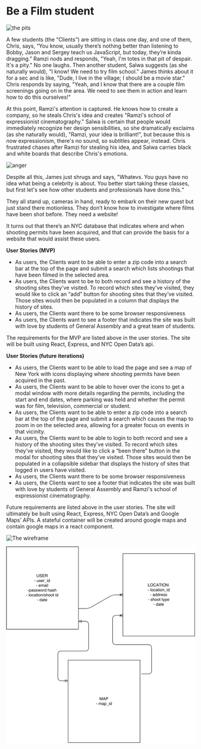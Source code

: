 
# Be a Film student


![the pits](https://twoevilactors.files.wordpress.com/2015/03/despair.jpg "Pit of Despair")

A few students (the “Clients”) are sitting in class one day, and one of them, Chris, says, “You know, usually there’s nothing better than listening to Bobby, Jason and Sergey teach us JavaScript, but today, they’re kinda dragging.” Ramzi nods and responds, "Yeah, I'm totes in that pit of despair. It's a pity." No one laughs. Then another student, Salwa suggests (as she naturally would), "I know! We need to try film school." James thinks about it for a sec and is like, "Dude, I live in the village; I should be a movie star." Chris responds by saying, "Yeah, and I know that there are a couple film screenings going on in the area. We need to see them in action and learn how to do this ourselves!"

At this point, Ramzi's attention is captured. He knows how to create a company, so he steals Chris's idea and creates "Ramzi's school of expressionist cinematography." Salwa is certain that people would immediately recognize her design sensibilities, so she dramatically exclaims (as she naturally would), "Ramzi, your idea is brilliant!", but because this is now expressionism, there's no sound, so subtitles appear, instead. Chris frustrated chases after Ramzi for stealing his idea, and Salwa carries black and white boards that describe Chris's emotions.

![anger](https://media1.giphy.com/media/CrnB9nnbVtey4/200_s.gif "Anger")

Despite all this, James just shrugs and says, "Whatevs. You guys have no idea what being a celebrity is about. You better start taking these classes, but first let's see how other students and professionals have done this.“

They all stand up, cameras in hand, ready to embark on their new quest but just stand there motionless. They don’t know how to investigate where films have been shot before. They need a website!

It turns out that there’s an NYC database that indicates where and when shooting permits have been acquired, and that can provide the basis for a website that would assist these users.

**User Stories (MVP)**

* As users, the Clients want to be able to enter a zip code into a search bar at the top of the page and submit a search which lists shootings that have been filmed in the selected area.
* As users, the Clients want to be to both record and see a history of the shooting sites they’ve visited. To record which sites they’ve visited, they would like to click an “add” button for shooting sites that they’ve visited. Those sites would then be populated in a column that displays the history of sites.
* As users, the Clients want there to be some browser responsiveness
* As users, the Clients want to see a footer that indicates the site was built with love by students of General Assembly and a great team of students.

The requirements for the MVP are listed above in the user stories. The site will be built using React, Express, and NYC Open Data’s api. 

**User Stories (future iterations)**

* As users, the Clients want to be able to load the page and see a map of New York with icons displaying where shooting permits have been acquired in the past.
* As users, the Clients want to be able to hover over the icons to get a modal window with more details regarding the permits, including the start and end dates, where parking was held and whether the permit was for film, television, commercial or student.
* As users, the Clients want to be able to enter a zip code into a search bar at the top of the page and submit a search which causes the map to zoom in on the selected area, allowing for a greater focus on events in that vicinity.
* As users, the Clients want to be able to login to both record and see a history of the shooting sites they’ve visited. To record which sites they’ve visited, they would like to click a “been there” button in the modal for shooting sites that they’ve visited. Those sites would then be populated in a collapsible sidebar that displays the history of sites that logged in users have visited.
* As users, the Clients want there to be some browser responsiveness
* As users, the Clients want to see a footer that indicates the site was built with love by students of General Assembly and Ramzi's school of expressionist cinematography.

Future requirements are listed above in the user stories. The site will ultimately be built using React, Express, NYC Open Data’s and Google Maps’ APIs. A stateful container will be created around google maps and contain google maps in a react component.

![The wireframe](./documentation/media/Diagram.png "Wireframe")

![ERD](./documentation/media/ERD.png "ERD")

